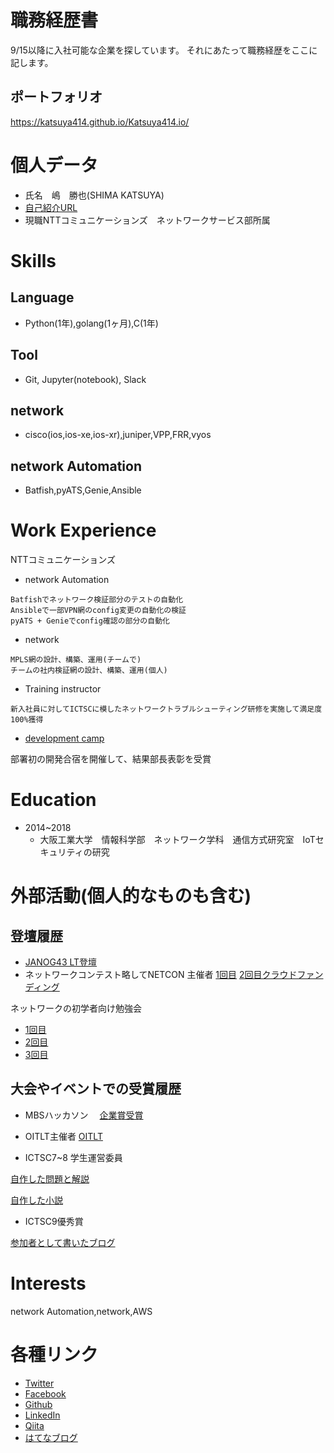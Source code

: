 # 職務経歴書
9/15以降に入社可能な企業を探しています。
それにあたって職務経歴をここに記します。

## ポートフォリオ
https://katsuya414.github.io/Katsuya414.io/

# 個人データ
- 氏名　嶋　勝也(SHIMA KATSUYA)
- [自己紹介URL](https://gitpitch.com/Katsuya414/katuo#/)
- 現職NTTコミュニケーションズ　ネットワークサービス部所属

# Skills
## Language
- Python(1年),golang(1ヶ月),C(1年)

## Tool
- Git, Jupyter(notebook), Slack

## network
- cisco(ios,ios-xe,ios-xr),juniper,VPP,FRR,vyos

## network Automation
- Batfish,pyATS,Genie,Ansible

# Work Experience
NTTコミュニケーションズ
- network Automation
```
Batfishでネットワーク検証部分のテストの自動化
Ansibleで一部VPN網のconfig変更の自動化の検証
pyATS + Genieでconfig確認の部分の自動化
```
- network
```
MPLS網の設計、構築、運用(チームで)
チームの社内検証網の設計、構築、運用(個人)
```

- Training instructor
```
新入社員に対してICTSCに模したネットワークトラブルシューティング研修を実施して満足度100%獲得
```

- [development camp](https://developer.ntt.com/ja/blog/65f4c8a6-b7ef-4663-b38e-46d1ff8e1026)

部署初の開発合宿を開催して、結果部長表彰を受賞

# Education
- 2014~2018
     - 大阪工業大学　情報科学部　ネットワーク学科　通信方式研究室　IoTセキュリティの研究

# 外部活動(個人的なものも含む)
## 登壇履歴
- [JANOG43 LT登壇](https://www.janog.gr.jp/meeting/janog43/program/lt1)
- ネットワークコンテスト略してNETCON 主催者
[1回目](https://connpass.com/event/101160/)
[2回目クラウドファンディング](https://camp-fire.jp/projects/view/134235)


ネットワークの初学者向け勉強会
- [1回目](https://supporterzcolab.com/event/417/)
- [2回目](https://supporterzcolab.com/event/459/)
- [3回目](https://supporterzcolab.com/event/653/)

## 大会やイベントでの受賞履歴
- MBSハッカソン　
[企業賞受賞](https://www.mbs.jp/hackathon/)

- OITLT主催者
[OITLT](http://katu7414.hatenablog.com/entry/2017/10/09/181702)

- ICTSC7~8 学生運営委員

[自作した問題と解説](http://katu7414.hatenablog.com/entry/2017/09/06/194553)

[自作した小説](http://katu7414.hatenablog.com/entry/2017/09/22/185728)

- ICTSC9優秀賞

[参加者として書いたブログ](http://katu7414.hatenablog.com/entry/2018/03/06/175106)

# Interests
network Automation,network,AWS


# 各種リンク
- [Twitter](https://twitter.com/katu7414)
- [Facebook](https://www.facebook.com/katsuya.shima.1)
- [Github](https://github.com/Katsuya414)
- [LinkedIn](https://www.linkedin.com/in/katsuya-shima-36390b151/)
- [Qiita](https://qiita.com/katu7414)
- [はてなブログ](http://katu7414.hatenablog.com/)
